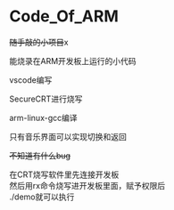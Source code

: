 # Code_Of_ARM

~~随手敲的小项目~~x  


能烧录在ARM开发板上运行的小代码  

vscode编写  

SecureCRT进行烧写  

arm-linux-gcc编译


只有音乐界面可以实现切换和返回   


~~不知道有什么bug~~

在CRT烧写软件里先连接开发板  
然后用rx命令烧写进开发板里面，赋予权限后  
./demo就可以执行
 
